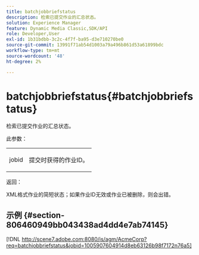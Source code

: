 ```yaml
---
title: batchjobbriefstatus
description: 检索已提交作业的汇总状态。
solution: Experience Manager
feature: Dynamic Media Classic,SDK/API
role: Developer,User
exl-id: 1b31bdbb-3c2c-4f7f-ba95-d3e710270be0
source-git-commit: 13991f71ab54d1003a79a496b861d53a61899bdc
workflow-type: tm+mt
source-wordcount: '48'
ht-degree: 2%

---
```


# batchjobbriefstatus{#batchjobbriefstatus}

检索已提交作业的汇总状态。

此参数：

<table id="simpletable_86E581DBB352479CB4CB531434D91E83"> 
 <tr class="strow"> 
  <td class="stentry"> <p> <span class="codeph"> jobid </span> </p> </td> 
  <td class="stentry"> <p>提交时获得的作业ID。 </p> </td> 
 </tr> 
</table>

返回：

XML格式作业的简短状态；如果作业ID无效或作业已被删除，则会出错。

## 示例 {#section-806460949bb043438ad4dd4e7ab74145}

[!DNL http://scene7.adobe.com:8080/is/agm/AcmeCorp?req=batchjobbriefstatus&jobid=1005907604914d8eb63126b98f7172n76a5]
